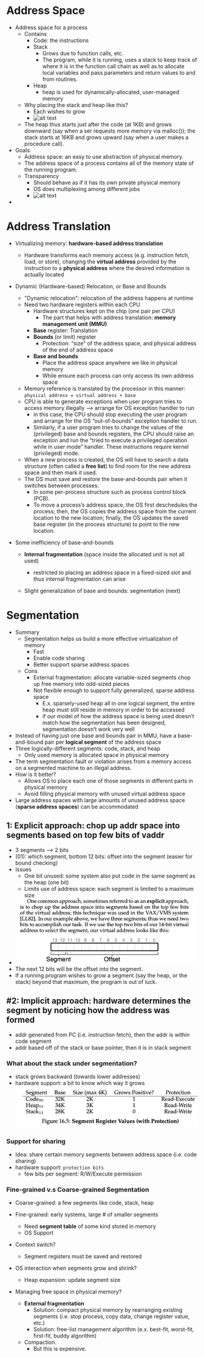 # Address Space

- Address space for a process
  - Contains
    - Code: the instructions
    - Stack
      - Grows due to function calls, etc.
      - The program, while it is running, uses a stack to keep track of where it is in the function call chain as well as to allocate local variables and pass parameters and return values to and from routines.
    - Heap
      - heap is used for dynamically-allocated, user-managed memory
  - Why placing the stack and heap like this?
    - Each wishes to grow
    - ![alt text](https://file+.vscode-resource.vscode-cdn.net/Users/maoziming/Library/Mobile%20Documents/com~apple~CloudDocs/Berkeley/Summer%202024/Prelim/Topics/0%20-%20Virtualization/images/program_address_space.png)
  - The heap thus starts just after the code (at 1KB) and grows downward (say when a ser requests more memory via malloc()); the stack starts at 16KB and grows upward (say when a user makes a procedure call).
- Goals:
  - Address space: an easy to use abstraction of physical memory.
  - The address space of a process contains all of the memory state of the running program.
  - Transparency
    - Should behave as if it has its own private physical memory
    - OS does multiplexing among different jobs
    - ![alt text](https://file+.vscode-resource.vscode-cdn.net/Users/maoziming/Library/Mobile%20Documents/com~apple~CloudDocs/Berkeley/Summer%202024/Prelim/Topics/0%20-%20Virtualization/images/sharing_memory.png)
- 

# Address Translation

- Virtualizing memory: **hardware-based address translation**

  - Hardware transforms each memory access (e.g. instruction fetch, load, or store), changing the **virtual address** provided by the instruction to a **physical address** where the desired information is actually located
- Dynamic (Hardware-based) Relocation, or Base and Bounds

  - "Dynamic relocation": relocation of the address happens at runtime
  - Need two hardware registers within each CPU
    - Hardware structures kept on the chip (one pair per CPU)
      - The part that helps with address translation: **memory management unit (MMU)**
    - **Base** register: Translation
    - **Bounds** (or limit) register
      - Protection: “size” of the address space, and physical address of the end of address space
    - **Base and bounds**
      - Place the address space anywhere we like in physical memory
      - While ensure each process can only access its own address space
  - Memory reference is translated by the processor in this manner: `physical address = virtual address + base`
  - CPU is able to generate exceptions when user program tries to access memory illegally —> arrange for OS exception handler to run
    - in this case, the CPU should stop executing the user program and arrange for the OS “out-of-bounds” exception handler to run.
    - Similarly, if a user program tries to change the values of the (privileged) base and bounds registers, the CPU should raise an exception and run the “tried to execute a privileged operation while in user mode” handler. These instructions require kernel (privileged) mode.
  - When a new process is created, the OS will have to search a data structure (often called a **free list**) to find room for the new address space and then mark it used.
  - The OS must save and restore the base-and-bounds pair when it switches between processes.
    - In some per-process structure such as process control block (PCB).
    - To move a process’s address space, the OS first deschedules the process; then, the OS copies the address space from the current location to the new location; finally, the OS updates the saved base register (in the process structure) to point to the new location.
- Some inefficiency of base-and-bounds

  - **Internal fragmentation** (space inside the allocated unit is not all used)

    - restricted to placing an address space in a fixed-sized slot and thus internal fragmentation can arise
  - Slight generalization of base and bounds: segmentation (next)

# Segmentation

- Summary
  - Segmentation helps us build a more effective virtualization of memory
    - Fast
    - Enable code sharing
    - Better support sparse address spaces
  - Cons
    - External fragmentation: allocate variable-sized segments chop up free memory into odd-sized pieces
    - Not flexible enough to support fully generalized, sparse address space
      - E.x. sparsely-used heap all in one logical segment, the entire heap must still reside in memory in order to be accessed
      - if our model of how the address space is being used doesn’t match how the segmentation has been designed, segmentation doesn’t work very well
- Instead of having just one base and bounds pair in MMU, have a base-and-bound pair per **logical segment** of the address space
- Three logically-different segments: code, stack, and heap
  - Only used memory is allocated space in physical memory
- The term segmentation fault or violation arises from a memory access on a segmented machine to an illegal address.
- How is it better?
  - Allows OS to place each one of those segments in different parts in physical memory
  - Avoid filling physical memory with unused virtual address space
- Large address spaces with large amounts of unused address space (**sparse address spaces**) can be accommodated

## 1: Explicit approach: chop up addr space into segments based on top few bits of vaddr

- 3 segments —> 2 bits
- (01): which segment, bottom 12 bits: offset into the segment (easier for bound checking)
- Issues
  - One bit unused: some system also put code in the same segment as the heap (one bit)
  - Limits use of address space: each segment is limited to a maximum size
- ![alt text](images/image-2.png)
- The next 12 bits will be the offset into the segment.
- If a running program wishes to grow a segment (say the heap, or the stack) beyond that maximum, the program is out of luck.

## #2: Implicit approach: hardware determines the segment by noticing how the address was formed

- addr generated from PC (i.e. instruction fetch), then the addr is within code segment
- addr based off of the stack or base pointer, then it is in stack segment

### What about the stack under segmentation?

- stack grows backward (towards lower addresses)
- hardware support: a bit to know which way it grows
  ![alt text](images/image-3.png)

### Support for sharing

- Idea: share certain memory segments between address space (i.e. code sharing)
- hardware support: `protection bits`
  - few bits per segment: R/W/Execute permission

### Fine-grained v.s Coarse-grained Segmentation

- Coarse-grained: a few segments like code, stack, heap
- Fine-grained: early systems, large # of smaller segments

  - Need **segment table** of some kind stored in memory
  - OS Support
- Context switch?

  - Segment registers must be saved and restored
- OS interaction when segments grow and shrink?

  - Heap expansion: update segment size
- Managing free space in physical memory?

  - **External fragmentation**
    - Solution: compact physical memory by rearranging existing segments (i.e. stop process, copy data, change register value, etc.)
    - Solution: free-list management algorithm (e.x. best-fit, worst-fit, first-fit, buddy algorithm)
  - Compaction.
    - But this is expensive.

